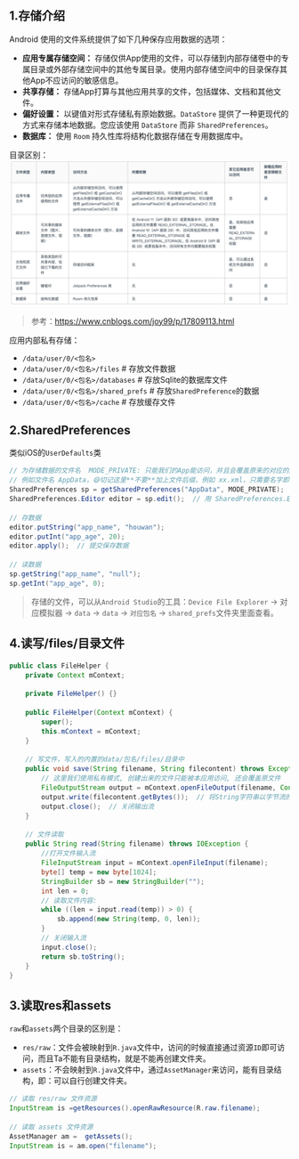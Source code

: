 
## 1.存储介绍
Android 使用的文件系统提供了如下几种保存应用数据的选项：

- **应用专属存储空间：** 存储仅供App使用的文件，可以存储到内部存储卷中的专属目录或外部存储空间中的其他专属目录。使用内部存储空间中的目录保存其他App不应访问的敏感信息。
- **共享存储：** 存储App打算与其他应用共享的文件，包括媒体、文档和其他文件。
- **偏好设置：** 以键值对形式存储私有原始数据。`DataStore` 提供了一种更现代的方式来存储本地数据。您应该使用 `DataStore` 而非 `SharedPreferences`。
- **数据库：** 使用 `Room` 持久性库将结构化数据存储在专用数据库中。

目录区别：
![data](./image/0045.webp)


> 参考：https://www.cnblogs.com/joy99/p/17809113.html


应用内部私有存储：
- `/data/user/0/<包名>`
- `/data/user/0/<包名>/files`  # 存放文件数据
- `/data/user/0/<包名>/databases`  # 存放Sqlite的数据库文件
- `/data/user/0/<包名>/shared_prefs`  # 存放`SharedPreference`的数据
- `/data/user/0/<包名>/cache`  # 存放缓存文件

## 2.SharedPreferences
类似iOS的`UserDefaults`类
```java
// 为存储数据的文件名  MODE_PRIVATE: 只能我们的App能访问，并且会覆盖原来的对应的内容
// 例如文件名 AppData，😄切记这里**不要**加上文件后缀，例如 xx.xml，只需要名字即可。
SharedPreferences sp = getSharedPreferences("AppData", MODE_PRIVATE);
SharedPreferences.Editor editor = sp.edit();  // 用 SharedPreferences.Editor 这个内部类存写数据

// 存数据
editor.putString("app_name", "houwan");
editor.putInt("app_age", 20);
editor.apply();  // 提交保存数据

// 读数据
sp.getString("app_name", "null");
sp.getInt("app_age", 0);
```

> 存储的文件，可以从`Android Studio`的工具：`Device File Explorer` -> 对应模拟器 -> `data` -> `data` -> `对应包名` -> `shared_prefs`文件夹里面查看。

## 4.读写/files/目录文件
```java
public class FileHelper {
    private Context mContext;

    private FileHelper() {}

    public FileHelper(Context mContext) {
        super();
        this.mContext = mContext;
    }

    // 写文件，写入的内置的data/包名/files/目录中
    public void save(String filename, String filecontent) throws Exception {
        // 这里我们使用私有模式, 创建出来的文件只能被本应用访问, 还会覆盖原文件
        FileOutputStream output = mContext.openFileOutput(filename, Context.MODE_PRIVATE | Context.MODE_APPEND);
        output.write(filecontent.getBytes());  // 将String字符串以字节流的形式写入到输出流中
        output.close();  // 关闭输出流
    }

    // 文件读取
    public String read(String filename) throws IOException {
        //打开文件输入流
        FileInputStream input = mContext.openFileInput(filename);
        byte[] temp = new byte[1024];
        StringBuilder sb = new StringBuilder("");
        int len = 0;
        // 读取文件内容:
        while ((len = input.read(temp)) > 0) {
            sb.append(new String(temp, 0, len));
        }
        // 关闭输入流
        input.close();
        return sb.toString();
    }
}
```



## 3.读取res和assets
`raw`和`assets`两个目录的区别是：
- `res/raw`：文件会被映射到`R.java`文件中，访问的时候直接通过资源`ID`即可访问，而且Ta不能有目录结构，就是不能再创建文件夹。
- `assets`：不会映射到`R.java`文件中，通过`AssetManager`来访问，能有目录结构，即：可以自行创建文件夹。

```java
// 读取 res/raw 文件资源
InputStream is =getResources().openRawResource(R.raw.filename);

// 读取 assets 文件资源
AssetManager am =  getAssets();  
InputStream is = am.open("filename");
```

